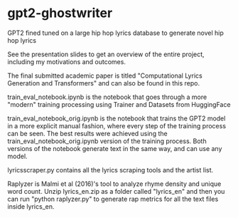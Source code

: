 # gpt2-ghostwriter
GPT2 fined tuned on a large hip hop lyrics database to generate novel hip hop lyrics 

See the presentation slides to get an overview of the entire project, including my motivations and outcomes. 

The final submitted academic paper is titled "Computational Lyrics Generation and Transformers" and can also be found in this repo. 

train_eval_notebook.ipynb is the notebook that goes through a more "modern" training processing using Trainer and Datasets from HuggingFace

train_eval_notebook_orig.ipynb is the notebook that trains the GPT2 model in a more explicit manual fashion, where every step of the training process can be seen. The best results were achieved using the train_eval_notebook_orig.ipynb version of the training process. Both versions of the notebook generate text in the same way, and can use any model.

lyricsscraper.py contains all the lyrics scraping tools and the artist list.

Raplyzer is Malmi et al (2016)'s tool to analyze rhyme density and unique word count. Unzip lyrics_en.zip as a folder called "lyrics_en" and then you can run "python raplyzer.py" to generate rap metrics for all the text files inside lyrics_en.
